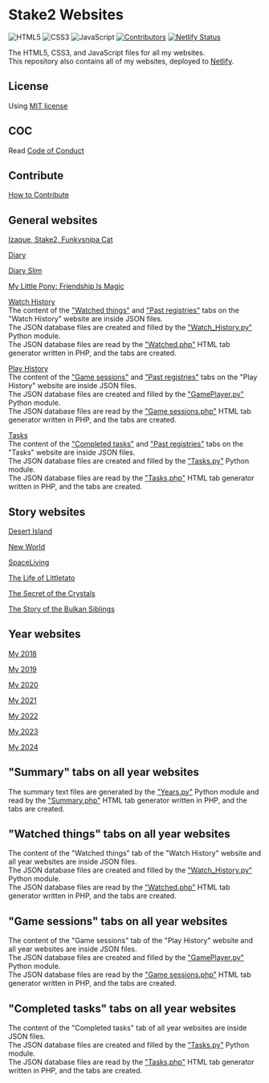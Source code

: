 # Stake2 Websites

![HTML5](https://img.shields.io/badge/HTML-5-brightgreen.svg)
![CSS3](https://img.shields.io/badge/CSS-3-brightgreen.svg)
![JavaScript](https://img.shields.io/badge/JavaScript-Latest-brightgreen.svg)
[![Contributors](https://img.shields.io/github/contributors/Stake2/Websites.svg)](https://github.com/Stake2/Websites/graphs/contributors)
[![Netlify Status](https://api.netlify.com/api/v1/badges/8cd84069-5194-4080-9e49-a8eae5111cf7/deploy-status)](https://app.netlify.com/sites/thestake2/deploys)

The HTML5, CSS3, and JavaScript files for all my websites.<br>
This repository also contains all of my websites, deployed to [Netlify](https://netlify.com/).

## License
Using [MIT license](https://github.com/Stake2/Websites/blob/main/LICENSE)

## COC
Read [Code of Conduct](https://github.com/Stake2/Websites/blob/main/CODE_OF_CONDUCT.md)

## Contribute
[How to Contribute](https://github.com/Stake2/Websites/blob/main/CONTRIBUTING.md)

## General websites

[Izaque, Stake2, Funkysnipa Cat](https://thestake2.netlify.app/Stake2/)

[Diary](https://thestake2.netlify.app/Diary/)

[Diary Slim](https://thestake2.netlify.app/Diary%20Slim/)

[My Little Pony: Friendship Is Magic](https://thestake2.netlify.app/My%20Little%20Pony%2FFriendship%20Is%20Magic/)

[Watch History](https://thestake2.netlify.app/Watch%20History/)<br>
The content of the ["Watched things"](https://thestake2.netlify.app/Watch%20History/?tab=watched_things) and ["Past registries"](https://thestake2.netlify.app/Watch%20History/?tab=past_registries) tabs on the "Watch History" website are inside JSON files.<br>
The JSON database files are created and filled by the ["Watch_History.py"](https://github.com/Stake2/Python/tree/main/Modules/Watch_History) Python module.<br>
The JSON database files are read by the ["Watched.php"](https://github.com/Stake2/PHP/blob/main/Websites/Watch%20History/Generators/Watched.php) HTML tab generator written in PHP, and the tabs are created.<br>

[Play History](https://thestake2.netlify.app/Play%20History/)<br>
The content of the ["Game sessions"](https://thestake2.netlify.app/Play%20History/?tab=game_sessions) and ["Past registries"](https://thestake2.netlify.app/Play%20History/?tab=past_registries) tabs on the "Play History" website are inside JSON files.<br>
The JSON database files are created and filled by the ["GamePlayer.py"](https://github.com/Stake2/Python/tree/main/Modules/GamePlayer) Python module.<br>
The JSON database files are read by the ["Game sessions.php"](https://github.com/Stake2/PHP/blob/main/Websites/Play%20History/Generators/Game%20sessions.php) HTML tab generator written in PHP, and the tabs are created.<br>

[Tasks](https://thestake2.netlify.app/Tasks/)<br>
The content of the ["Completed tasks"](https://thestake2.netlify.app/Tasks/?tab=completed_tasks) and ["Past registries"](https://thestake2.netlify.app/Tasks/?tab=past_registries) tabs on the "Tasks" website are inside JSON files.<br>
The JSON database files are created and filled by the ["Tasks.py"](https://github.com/Stake2/Python/tree/main/Modules/Tasks) Python module.<br>
The JSON database files are read by the ["Tasks.php"](https://github.com/Stake2/PHP/blob/main/Websites/Tasks/Generators/Tasks.php) HTML tab generator written in PHP, and the tabs are created.<br>

## Story websites
[Desert Island](https://thestake2.netlify.app/Desert%20Island/)

[New World](https://thestake2.netlify.app/New%20World/)

[SpaceLiving](https://thestake2.netlify.app/New_World/SpaceLiving/)

[The Life of Littletato](https://thestake2.netlify.app/The%20Life%20of%20Littletato/)

[The Secret of the Crystals](https://thestake2.netlify.app/The%20Secret%20of%20the%20Crystals/)

[The Story of the Bulkan Siblings](https://thestake2.netlify.app/The%20Story%20of%20the%20Bulkan%20Siblings/)

## Year websites
[My 2018](https://thestake2.netlify.app/2018/)

[My 2019](https://thestake2.netlify.app/2019/)

[My 2020](https://thestake2.netlify.app/2020/)

[My 2021](https://thestake2.netlify.app/2021/)

[My 2022](https://thestake2.netlify.app/2022/)

[My 2023](https://thestake2.netlify.app/2023/)

[My 2024](https://thestake2.netlify.app/2024/)

## "Summary" tabs on all year websites
The summary text files are generated by the ["Years.py"](https://github.com/Stake2/Python/tree/main/Modules/Years) Python module and read by the ["Summary.php"](https://github.com/Stake2/PHP/blob/main/Websites/Years/Generators/Summary.php) HTML tab generator written in PHP, and the tabs are created.<br>

## "Watched things" tabs on all year websites
The content of the "Watched things" tab of the "Watch History" website and all year websites are inside JSON files.<br>
The JSON database files are created and filled by the ["Watch_History.py"](https://github.com/Stake2/Python/tree/main/Modules/Watch_History) Python module.<br>
The JSON database files are read by the ["Watched.php"](https://github.com/Stake2/PHP/blob/main/Websites/Watch%20History/Generators/Watched.php) HTML tab generator written in PHP, and the tabs are created.<br>

## "Game sessions" tabs on all year websites
The content of the "Game sessions" tab of the "Play History" website and all year websites are inside JSON files.<br>
The JSON database files are created and filled by the ["GamePlayer.py"](https://github.com/Stake2/Python/tree/main/Modules/GamePlayer) Python module.<br>
The JSON database files are read by the ["Game sessions.php"](https://github.com/Stake2/PHP/blob/main/Websites/Play%20History/Generators/Game%20sessions.php) HTML tab generator written in PHP, and the tabs are created.<br>

## "Completed tasks" tabs on all year websites
The content of the "Completed tasks" tab of all year websites are inside JSON files.<br>
The JSON database files are created and filled by the ["Tasks.py"](https://github.com/Stake2/Python/tree/main/Modules/Tasks) Python module.<br>
The JSON database files are read by the ["Tasks.php"](https://github.com/Stake2/PHP/blob/main/Websites/Tasks/Generators/Tasks.php) HTML tab generator written in PHP, and the tabs are created.<br>